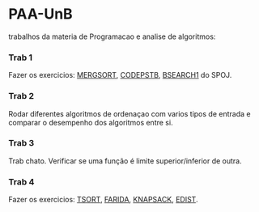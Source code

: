 # PAA-UnB

trabalhos da materia de Programacao e analise de algoritmos:

### Trab 1
Fazer os exercicios: [MERGSORT](http://www.spoj.com/problems/MERGSORT/), [CODEPSTB](http://www.spoj.com/problems/CODESPTB/), [BSEARCH1](http://www.spoj.com/problems/BSEARCH1/) do SPOJ.

### Trab 2
Rodar diferentes algoritmos de ordenaçao com varios tipos de entrada e comparar o desempenho dos algoritmos entre si.

### Trab 3
Trab chato. Verificar se uma função é limite superior/inferior de outra.

### Trab 4
Fazer os exercicios: [TSORT](http://www.spoj.com/problems/TSORT/), [FARIDA](http://www.spoj.com/problems/FARIDA/), [KNAPSACK](http://www.spoj.com/problems/KNAPSACK/), [EDIST](http://www.spoj.com/problems/EDIST/).
